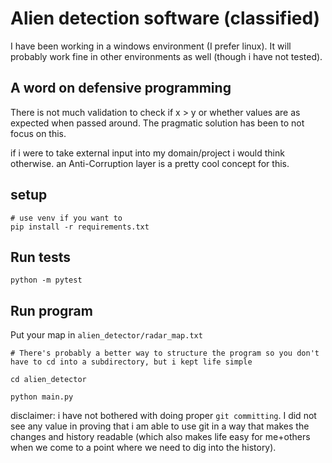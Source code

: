 # Alien detection software (classified)
I have been working in a windows environment (I prefer linux).
It will probably work fine in other environments as well (though i have not tested).

## A word on defensive programming
There is not much validation to check if x > y or whether values are as expected when passed around.
The pragmatic solution has been to not focus on this.

if i were to take external input into my domain/project i would think otherwise. 
an Anti-Corruption layer is a pretty cool concept for this.


## setup
```shell
# use venv if you want to
pip install -r requirements.txt
```

## Run tests
```shell
python -m pytest
```

## Run program
Put your map in `alien_detector/radar_map.txt`

```shell
# There's probably a better way to structure the program so you don't have to cd into a subdirectory, but i kept life simple

cd alien_detector

python main.py
```

disclaimer:
i have not bothered with doing proper `git committing`. I did not see any value in proving that i am able to use git in a way that makes the changes and history readable (which also makes life easy for me+others when we come to a point where we need to dig into the history).